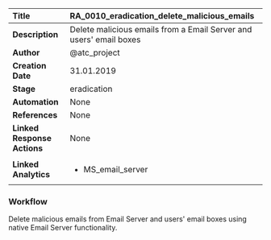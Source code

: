 | Title                       | RA_0010_eradication_delete_malicious_emails         |
|:----------------------------|:--------------------|
| **Description**             | Delete malicious emails from a Email Server and users' email boxes   |
| **Author**                  | @atc_project        |
| **Creation Date**           | 31.01.2019 |
| **Stage**                   | eradication         |
| **Automation**              | None |
| **References**              | None |
| **Linked Response Actions** | None |
| **Linked Analytics**        |<ul><li>MS_email_server</li></ul> |


### Workflow

Delete malicious emails from Email Server and users' email boxes using native Email Server functionality.
